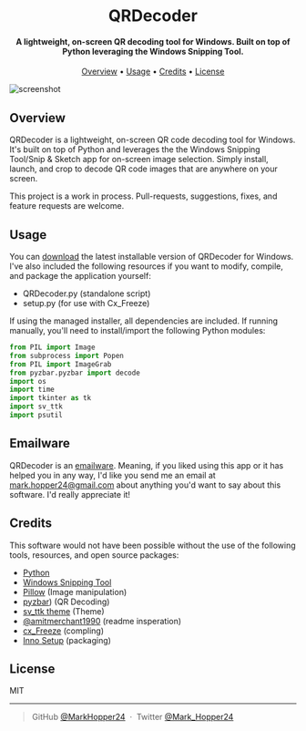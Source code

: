 <h1 align="center">
  QRDecoder
  <br>
</h1>

<h4 align="center">A lightweight, on-screen QR decoding tool for Windows. Built on top of Python leveraging the Windows Snipping Tool.</h4>

<p align="center">
  <a href="#overview">Overview</a> •
  <a href="#usage">Usage</a> •
  <a href="#credits">Credits</a> •
  <a href="#license">License</a>
</p>

![screenshot](https://github.com/MarkHopper24/QRDecoder/blob/main/QRDecoder.gif?raw=true)

## Overview

QRDecoder is a lightweight, on-screen QR code decoding tool for Windows. It's built on top of Python and leverages the the Windows Snipping Tool/Snip & Sketch app for on-screen image selection. Simply install, launch, and crop to decode QR code images that are anywhere on your screen. 

This project is a work in process. Pull-requests, suggestions, fixes, and feature requests are welcome.


## Usage

You can [download](https://github.com/MarkHopper24/QRDecoder/blob/main/QRDecoderSetup.exe) the latest installable version of QRDecoder for Windows. I've also included the following resources if you want to modify, compile, and package the application yourself:

* QRDecoder.py (standalone script)
* setup.py (for use with Cx_Freeze)

If using the managed installer, all dependencies are included. If running manually, you'll need to install/import the following Python modules:

 ```python
from PIL import Image
from subprocess import Popen
from PIL import ImageGrab
from pyzbar.pyzbar import decode
import os
import time
import tkinter as tk
import sv_ttk
import psutil
 ```

## Emailware

QRDecoder is an [emailware](https://en.wiktionary.org/wiki/emailware). Meaning, if you liked using this app or it has helped you in any way, I'd like you send me an email at <mark.hopper24@gmail.com> about anything you'd want to say about this software. I'd really appreciate it!

## Credits

This software would not have been possible without the use of the following tools, resources, and open source packages:

- [Python](https://www.python.org/)
- [Windows Snipping Tool](https://www.microsoft.com/store/productId/9MZ95KL8MR0L)
- [Pillow](https://github.com/python-pillow/Pillow/) (Image manipulation)
- [pyzbar](https://github.com/NaturalHistoryMuseum/pyzbar)) (QR Decoding)
- [sv_ttk theme](https://github.com/rdbende/Sun-Valley-ttk-theme) (Theme)
- [@amitmerchant1990](https://github.com/amitmerchant1990/electron-markdownify#readme) (readme insperation)
- [cx_Freeze](https://github.com/marcelotduarte/cx_Freeze) (compling)
- [Inno Setup](https://jrsoftware.org/isinfo.php) (packaging)

## License

MIT

---

> GitHub [@MarkHopper24](https://github.com/MarkHopper24) &nbsp;&middot;&nbsp;
> Twitter [@Mark_Hopper24](https://twitter.com/Mark_Hopper24)

